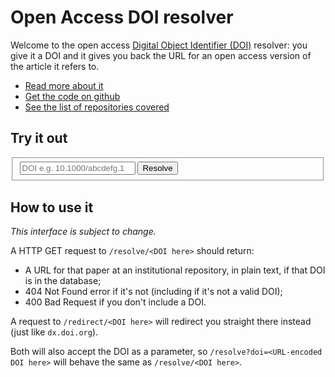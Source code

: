 # Open Access DOI resolver


Welcome to the open access [Digital Object Identifier (DOI)][DOI] resolver: you give it a DOI and it gives you back the URL for an open access version of the article it refers to.

-   [Read more about it](/about)
-   [Get the code on github][code]
-   [See the list of repositories covered](/repositories)

## Try it out

<form action="/resolve" method="get" class="form-inline">
<fieldset>
<input type="text" placeholder="DOI e.g. 10.1000/abcdefg.1" name="doi" />
<button type="submit" class="btn btn-primary">Resolve</button>
</fieldset>
</form>

## How to use it

*This interface is subject to change.*

A HTTP GET request to `/resolve/<DOI here>` should return:

*   A URL for that paper at an institutional repository, in plain text, if that DOI is in the database;
*   404 Not Found error if it's not (including if it's not a valid DOI);
*   400 Bad Request if you don't include a DOI.

A request to `/redirect/<DOI here>` will redirect you straight there instead (just like `dx.doi.org`).

Both will also accept the DOI as a parameter, so `/resolve?doi=<URL-encoded DOI here>` will behave the same as `/resolve/<DOI here>`.


[DOI]: http://en.wikipedia.org/wiki/Digital_object_identifier
[code]: http://github.com/jezcope/doi2oa
